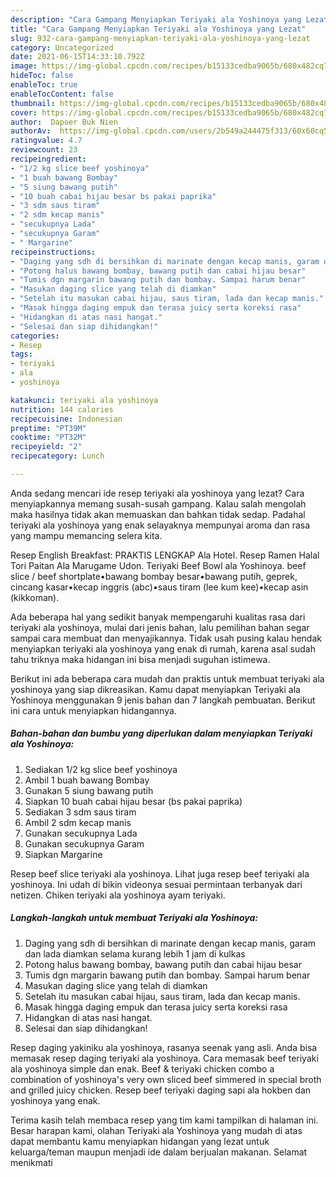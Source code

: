 ```yaml
---
description: "Cara Gampang Menyiapkan Teriyaki ala Yoshinoya yang Lezat"
title: "Cara Gampang Menyiapkan Teriyaki ala Yoshinoya yang Lezat"
slug: 932-cara-gampang-menyiapkan-teriyaki-ala-yoshinoya-yang-lezat
category: Uncategorized
date: 2021-06-15T14:33:10.792Z
image: https://img-global.cpcdn.com/recipes/b15133cedba9065b/680x482cq70/teriyaki-ala-yoshinoya-foto-resep-utama.jpg
hideToc: false
enableToc: true
enableTocContent: false
thumbnail: https://img-global.cpcdn.com/recipes/b15133cedba9065b/680x482cq70/teriyaki-ala-yoshinoya-foto-resep-utama.jpg
cover: https://img-global.cpcdn.com/recipes/b15133cedba9065b/680x482cq70/teriyaki-ala-yoshinoya-foto-resep-utama.jpg
author:  Dapoer Buk Nien
authorAv:  https://img-global.cpcdn.com/users/2b549a244475f313/60x60cq50/avatar.jpg
ratingvalue: 4.7
reviewcount: 23
recipeingredient:
- "1/2 kg slice beef yoshinoya"
- "1 buah bawang Bombay"
- "5 siung bawang putih"
- "10 buah cabai hijau besar bs pakai paprika"
- "3 sdm saus tiram"
- "2 sdm kecap manis"
- "secukupnya Lada"
- "secukupnya Garam"
- " Margarine"
recipeinstructions:
- "Daging yang sdh di bersihkan di marinate dengan kecap manis, garam dan lada diamkan selama kurang lebih 1 jam di kulkas"
- "Potong halus bawang bombay, bawang putih dan cabai hijau besar"
- "Tumis dgn margarin bawang putih dan bombay. Sampai harum benar"
- "Masukan daging slice yang telah di diamkan"
- "Setelah itu masukan cabai hijau, saus tiram, lada dan kecap manis."
- "Masak hingga daging empuk dan terasa juicy serta koreksi rasa"
- "Hidangkan di atas nasi hangat."
- "Selesai dan siap dihidangkan!"
categories:
- Resep
tags:
- teriyaki
- ala
- yoshinoya

katakunci: teriyaki ala yoshinoya 
nutrition: 144 calories
recipecuisine: Indonesian
preptime: "PT39M"
cooktime: "PT32M"
recipeyield: "2"
recipecategory: Lunch

---
```



Anda sedang mencari ide resep teriyaki ala yoshinoya yang lezat? Cara menyiapkannya memang susah-susah gampang. Kalau salah mengolah maka hasilnya tidak akan memuaskan dan bahkan tidak sedap. Padahal teriyaki ala yoshinoya yang enak selayaknya mempunyai aroma dan rasa yang mampu memancing selera kita.


Resep English Breakfast: PRAKTIS LENGKAP Ala Hotel. Resep Ramen Halal Tori Paitan Ala Marugame Udon. Teriyaki Beef Bowl ala Yoshinoya. beef slice / beef shortplate•bawang bombay besar•bawang putih, geprek, cincang kasar•kecap inggris (abc)•saus tiram (lee kum kee)•kecap asin (kikkoman).

Ada beberapa hal yang sedikit banyak mempengaruhi kualitas rasa dari teriyaki ala yoshinoya, mulai dari jenis bahan, lalu pemilihan bahan segar sampai cara membuat dan menyajikannya. Tidak usah pusing kalau hendak menyiapkan teriyaki ala yoshinoya yang enak di rumah, karena asal sudah tahu triknya maka hidangan ini bisa menjadi suguhan istimewa.


Berikut ini ada beberapa cara mudah dan praktis untuk membuat teriyaki ala yoshinoya yang siap dikreasikan. Kamu dapat menyiapkan Teriyaki ala Yoshinoya menggunakan 9 jenis bahan dan 7 langkah pembuatan. Berikut ini cara untuk menyiapkan hidangannya.

<!--inarticleads1-->

##### Bahan-bahan dan bumbu yang diperlukan dalam menyiapkan Teriyaki ala Yoshinoya:

1. Sediakan 1/2 kg slice beef yoshinoya
1. Ambil 1 buah bawang Bombay
1. Gunakan 5 siung bawang putih
1. Siapkan 10 buah cabai hijau besar (bs pakai paprika)
1. Sediakan 3 sdm saus tiram
1. Ambil 2 sdm kecap manis
1. Gunakan secukupnya Lada
1. Gunakan secukupnya Garam
1. Siapkan  Margarine


Resep beef slice teriyaki ala yoshinoya. Lihat juga resep beef teriyaki ala yoshinoya. Ini udah di bikin videonya sesuai permintaan terbanyak dari netizen. Chiken teriyaki ala yoshinoya ayam teriyaki. 

<!--inarticleads2-->

##### Langkah-langkah untuk membuat Teriyaki ala Yoshinoya:

1. Daging yang sdh di bersihkan di marinate dengan kecap manis, garam dan lada diamkan selama kurang lebih 1 jam di kulkas
1. Potong halus bawang bombay, bawang putih dan cabai hijau besar
1. Tumis dgn margarin bawang putih dan bombay. Sampai harum benar
1. Masukan daging slice yang telah di diamkan
1. Setelah itu masukan cabai hijau, saus tiram, lada dan kecap manis.
1. Masak hingga daging empuk dan terasa juicy serta koreksi rasa
1. Hidangkan di atas nasi hangat.
1. Selesai dan siap dihidangkan!

Resep daging yakiniku ala yoshinoya, rasanya seenak yang asli. Anda bisa memasak resep daging teriyaki ala yoshinoya. Cara memasak beef teriyaki ala yoshinoya simple dan enak. Beef &amp; teriyaki chicken combo a combination of yoshinoya&#39;s very own sliced beef simmered in special broth and grilled juicy chicken. Resep beef teriyaki daging sapi ala hokben dan yoshinoya yang enak. 

Terima kasih telah membaca resep yang tim kami tampilkan di halaman ini. Besar harapan kami, olahan Teriyaki ala Yoshinoya yang mudah di atas dapat membantu kamu menyiapkan hidangan yang lezat untuk keluarga/teman maupun menjadi ide dalam berjualan makanan. Selamat menikmati
